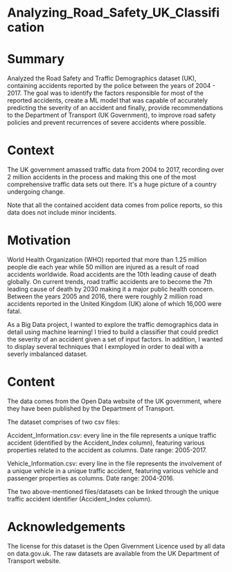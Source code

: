 # Analyzing_Road_Safety_UK_Classification

# Summary
Analyzed the Road Safety and Traffic Demographics dataset (UK), containing accidents reported by the police between the years of 2004 - 2017. The goal was to identify the factors responsible for most of the reported accidents, create a ML model that was capable of accurately predicting the severity of an accident and finally, provide recommendations to the Department of Transport (UK Government), to improve road safety policies and prevent recurrences of severe accidents where possible.

# Context
The UK government amassed traffic data from 2004 to 2017, recording over 2 million accidents in the process and making this one of the most comprehensive traffic data sets out there. It's a huge picture of a country undergoing change.

Note that all the contained accident data comes from police reports, so this data does not include minor incidents.

# Motivation
World Health Organization (WHO) reported that more than 1.25 million people die each year while 50 million are injured as a result of road accidents worldwide. Road accidents are the 10th leading cause of death globally. On current trends, road traffic accidents are to become the 7th leading cause of death by 2030 making it a major public health concern. Between the years 2005 and 2016, there were roughly 2 million road accidents reported in the United Kingdom (UK) alone of which 16,000 were fatal.

As a Big Data project, I wanted to explore the traffic demographics data in detail using machine learning! I tried to build a classifier that could predict the severity of an accident given a set of input factors. In addition, I wanted to display several techniques that I exmployed in order to deal with a severly imbalanced dataset.

# Content
The data comes from the Open Data website of the UK government, where they have been published by the Department of Transport.

The dataset comprises of two csv files:

Accident_Information.csv: every line in the file represents a unique traffic accident (identified by the Accident_Index column), featuring various properties related to the accident as columns. Date range: 2005-2017.

Vehicle_Information.csv: every line in the file represents the involvement of a unique vehicle in a unique traffic accident, featuring various vehicle and passenger properties as columns. Date range: 2004-2016.

The two above-mentioned files/datasets can be linked through the unique traffic accident identifier (Accident_Index column).

# Acknowledgements
The license for this dataset is the Open Givernment Licence used by all data on data.gov.uk. The raw datasets are available from the UK Department of Transport website.
